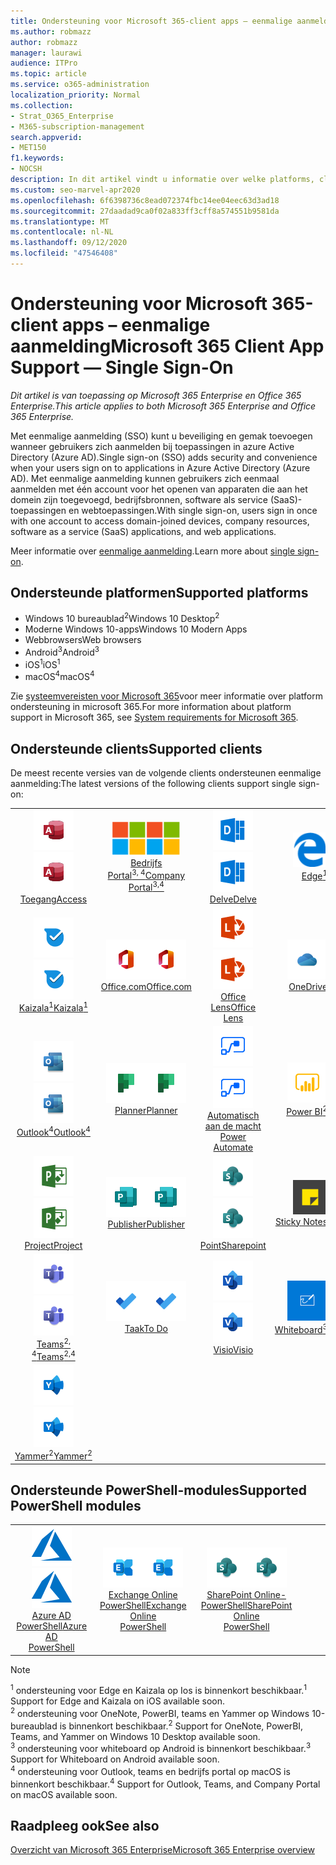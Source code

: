 ```yaml
---
title: Ondersteuning voor Microsoft 365-client apps – eenmalige aanmelding
ms.author: robmazz
author: robmazz
manager: laurawi
audience: ITPro
ms.topic: article
ms.service: o365-administration
localization_priority: Normal
ms.collection:
- Strat_O365_Enterprise
- M365-subscription-management
search.appverid:
- MET150
f1.keywords:
- NOCSH
description: In dit artikel vindt u informatie over welke platforms, clients en PowerShell-modules eenmalige aanmelding voor Microsoft 365 ondersteunen.
ms.custom: seo-marvel-apr2020
ms.openlocfilehash: 6f6398736c8ead072374fbc14ee04eec63d3ad18
ms.sourcegitcommit: 27daadad9ca0f02a833ff3cff8a574551b9581da
ms.translationtype: MT
ms.contentlocale: nl-NL
ms.lasthandoff: 09/12/2020
ms.locfileid: "47546408"
---
```

# <a name="microsoft-365-client-app-support--single-sign-on"></a><span data-ttu-id="4ad8e-103">Ondersteuning voor Microsoft 365-client apps – eenmalige aanmelding</span><span class="sxs-lookup"><span data-stu-id="4ad8e-103">Microsoft 365 Client App Support — Single Sign-On</span></span>

<span data-ttu-id="4ad8e-104">*Dit artikel is van toepassing op Microsoft 365 Enterprise en Office 365 Enterprise.*</span><span class="sxs-lookup"><span data-stu-id="4ad8e-104">*This article applies to both Microsoft 365 Enterprise and Office 365 Enterprise.*</span></span>

<span data-ttu-id="4ad8e-105">Met eenmalige aanmelding (SSO) kunt u beveiliging en gemak toevoegen wanneer gebruikers zich aanmelden bij toepassingen in azure Active Directory (Azure AD).</span><span class="sxs-lookup"><span data-stu-id="4ad8e-105">Single sign-on (SSO) adds security and convenience when your users sign on to applications in Azure Active Directory (Azure AD).</span></span> <span data-ttu-id="4ad8e-106">Met eenmalige aanmelding kunnen gebruikers zich eenmaal aanmelden met één account voor het openen van apparaten die aan het domein zijn toegevoegd, bedrijfsbronnen, software als service (SaaS)-toepassingen en webtoepassingen.</span><span class="sxs-lookup"><span data-stu-id="4ad8e-106">With single sign-on, users sign in once with one account to access domain-joined devices, company resources, software as a service (SaaS) applications, and web applications.</span></span>

<span data-ttu-id="4ad8e-107">Meer informatie over [eenmalige aanmelding](https://docs.microsoft.com/azure/active-directory/manage-apps/what-is-single-sign-on).</span><span class="sxs-lookup"><span data-stu-id="4ad8e-107">Learn more about [single sign-on](https://docs.microsoft.com/azure/active-directory/manage-apps/what-is-single-sign-on).</span></span>

## <a name="supported-platforms"></a><span data-ttu-id="4ad8e-108">Ondersteunde platformen</span><span class="sxs-lookup"><span data-stu-id="4ad8e-108">Supported platforms</span></span>

 - <span data-ttu-id="4ad8e-109">Windows 10 bureaublad<sup>2</sup></span><span class="sxs-lookup"><span data-stu-id="4ad8e-109">Windows 10 Desktop<sup>2</sup></span></span>
 - <span data-ttu-id="4ad8e-110">Moderne Windows 10-apps</span><span class="sxs-lookup"><span data-stu-id="4ad8e-110">Windows 10 Modern Apps</span></span>
 - <span data-ttu-id="4ad8e-111">Webbrowsers</span><span class="sxs-lookup"><span data-stu-id="4ad8e-111">Web browsers</span></span>
 - <span data-ttu-id="4ad8e-112">Android<sup>3</sup></span><span class="sxs-lookup"><span data-stu-id="4ad8e-112">Android<sup>3</sup></span></span>
 - <span data-ttu-id="4ad8e-113">iOS<sup>1</sup></span><span class="sxs-lookup"><span data-stu-id="4ad8e-113">iOS<sup>1</sup></span></span>
 - <span data-ttu-id="4ad8e-114">macOS<sup>4</sup></span><span class="sxs-lookup"><span data-stu-id="4ad8e-114">macOS<sup>4</sup></span></span>

<span data-ttu-id="4ad8e-115">Zie [systeemvereisten voor Microsoft 365](https://products.office.com/office-system-requirements)voor meer informatie over platform ondersteuning in microsoft 365.</span><span class="sxs-lookup"><span data-stu-id="4ad8e-115">For more information about platform support in Microsoft 365, see [System requirements for Microsoft 365](https://products.office.com/office-system-requirements).</span></span>

## <a name="supported-clients"></a><span data-ttu-id="4ad8e-116">Ondersteunde clients</span><span class="sxs-lookup"><span data-stu-id="4ad8e-116">Supported clients</span></span>

<span data-ttu-id="4ad8e-117">De meest recente versies van de volgende clients ondersteunen eenmalige aanmelding:</span><span class="sxs-lookup"><span data-stu-id="4ad8e-117">The latest versions of the following clients support single sign-on:</span></span>

| | | | | | |
|:---:|:---:|:---:|:---:|:---:|:---:|
| <span data-ttu-id="4ad8e-118">![Pictogram toegang](../media/o365-access-64x64.png)</span><span class="sxs-lookup"><span data-stu-id="4ad8e-118">![Access icon](../media/o365-access-64x64.png)</span></span> <br> [<span data-ttu-id="4ad8e-119">Toegang</span><span class="sxs-lookup"><span data-stu-id="4ad8e-119">Access</span></span>](https://products.office.com/access) | <span data-ttu-id="4ad8e-120">![Pictogram voor bedrijfsportal](../media/o365-microsoft-64x64.png)</span><span class="sxs-lookup"><span data-stu-id="4ad8e-120">![Company portal icon](../media/o365-microsoft-64x64.png)</span></span> <br> [<span data-ttu-id="4ad8e-121">Bedrijfs <br> Portal<sup>3, 4</sup></span><span class="sxs-lookup"><span data-stu-id="4ad8e-121">Company <br> Portal<sup>3,4</sup> </span></span>](https://docs.microsoft.com/intune-user-help/sign-in-to-the-company-portal) | <span data-ttu-id="4ad8e-122">![Pictogram Delve](../media/o365-delve-64x64.png)</span><span class="sxs-lookup"><span data-stu-id="4ad8e-122">![Delve icon](../media/o365-delve-64x64.png)</span></span> <br> [<span data-ttu-id="4ad8e-123">Delve</span><span class="sxs-lookup"><span data-stu-id="4ad8e-123">Delve</span></span>](https://products.office.com/business/intelligent-search) | <span data-ttu-id="4ad8e-124">![Pictogram Edge](../media/o365-edge-64x64.png)</span><span class="sxs-lookup"><span data-stu-id="4ad8e-124">![Edge icon](../media/o365-edge-64x64.png)</span></span> <br> [<span data-ttu-id="4ad8e-125">Edge<sup>1</sup></span><span class="sxs-lookup"><span data-stu-id="4ad8e-125">Edge<sup>1</sup></span></span>](https://www.microsoft.com/windows/microsoft-edge) | <span data-ttu-id="4ad8e-126">![Excel-pictogram](../media/o365-excel-64x64.png)</span><span class="sxs-lookup"><span data-stu-id="4ad8e-126">![Excel icon](../media/o365-excel-64x64.png)</span></span> <br> [<span data-ttu-id="4ad8e-127">Excel</span><span class="sxs-lookup"><span data-stu-id="4ad8e-127">Excel</span></span>](https://products.office.com/excel) 
| <span data-ttu-id="4ad8e-128">![Kaizala-pictogram](../media/o365-kaizala-64x64.png)</span><span class="sxs-lookup"><span data-stu-id="4ad8e-128">![Kaizala icon](../media/o365-kaizala-64x64.png)</span></span> <br> [<span data-ttu-id="4ad8e-129">Kaizala<sup>1</sup></span><span class="sxs-lookup"><span data-stu-id="4ad8e-129">Kaizala<sup>1</sup></span></span>](https://products.office.com/en/business/microsoft-kaizala) | <span data-ttu-id="4ad8e-130">![Office.com-pictogram](../media/o365-office-64x64.png)</span><span class="sxs-lookup"><span data-stu-id="4ad8e-130">![Office.com icon](../media/o365-office-64x64.png)</span></span> <br> [<span data-ttu-id="4ad8e-131">Office.com</span><span class="sxs-lookup"><span data-stu-id="4ad8e-131">Office.com</span></span>](https://www.office.com/) | <span data-ttu-id="4ad8e-132">![Lens pictogram](../media/o365-lens-64x64.png)</span><span class="sxs-lookup"><span data-stu-id="4ad8e-132">![Lens icon](../media/o365-lens-64x64.png)</span></span> <br> [<span data-ttu-id="4ad8e-133">Office Lens</span><span class="sxs-lookup"><span data-stu-id="4ad8e-133">Office Lens</span></span>](https://www.microsoft.com/p/office-lens/9wzdncrfj3t8?activetab=pivot%3Aoverviewtab) | <span data-ttu-id="4ad8e-134">![OneDrive voor bedrijven-pictogram](../media/o365-OneDrive-64x64.png)</span><span class="sxs-lookup"><span data-stu-id="4ad8e-134">![OneDrive for Business icon](../media/o365-OneDrive-64x64.png)</span></span> <br> [<span data-ttu-id="4ad8e-135">OneDrive</span><span class="sxs-lookup"><span data-stu-id="4ad8e-135">OneDrive</span></span>](https://products.office.com/onedrive-for-business/online-cloud-storage) | <span data-ttu-id="4ad8e-136">![OneNote-pictogram](../media/o365-OneNote-64x64.png)</span><span class="sxs-lookup"><span data-stu-id="4ad8e-136">![OneNote icon](../media/o365-OneNote-64x64.png)</span></span> <br> [<span data-ttu-id="4ad8e-137">OneNote<sup>2</sup></span><span class="sxs-lookup"><span data-stu-id="4ad8e-137">OneNote<sup>2</sup></span></span>](https://products.office.com/onenote) 
| <span data-ttu-id="4ad8e-138">![Outlook-pictogram](../media/o365-outlook-64x64.png)</span><span class="sxs-lookup"><span data-stu-id="4ad8e-138">![Outlook icon](../media/o365-outlook-64x64.png)</span></span> <br> [<span data-ttu-id="4ad8e-139">Outlook<sup>4</sup></span><span class="sxs-lookup"><span data-stu-id="4ad8e-139">Outlook<sup>4</sup></span></span>](https://products.office.com/outlook) | <span data-ttu-id="4ad8e-140">![Pictogram planner](../media/o365-planner-64x64.png)</span><span class="sxs-lookup"><span data-stu-id="4ad8e-140">![Planner icon](../media/o365-planner-64x64.png)</span></span> <br> [<span data-ttu-id="4ad8e-141">Planner</span><span class="sxs-lookup"><span data-stu-id="4ad8e-141">Planner</span></span>](https://products.office.com/business/task-management-software) | <span data-ttu-id="4ad8e-142">![Pictogram Power automatisch automatiseren](../media/o365-flow-64x64.png)</span><span class="sxs-lookup"><span data-stu-id="4ad8e-142">![Power Automate icon](../media/o365-flow-64x64.png)</span></span> <br> [<span data-ttu-id="4ad8e-143">Automatisch aan de macht <br></span><span class="sxs-lookup"><span data-stu-id="4ad8e-143">Power <br> Automate</span></span>](https://flow.microsoft.com) | <span data-ttu-id="4ad8e-144">![PowerBI-pictogram](../media/o365-powerbi-64x64.png)</span><span class="sxs-lookup"><span data-stu-id="4ad8e-144">![PowerBI icon](../media/o365-powerbi-64x64.png)</span></span> <br> [<span data-ttu-id="4ad8e-145">Power BI<sup>2</sup></span><span class="sxs-lookup"><span data-stu-id="4ad8e-145">Power BI<sup>2</sup></span></span>](https://powerbi.microsoft.com)| <span data-ttu-id="4ad8e-146">![PowerPoint-pictogram](../media/o365-powerpoint-64x64.png)</span><span class="sxs-lookup"><span data-stu-id="4ad8e-146">![PowerPoint icon](../media/o365-powerpoint-64x64.png)</span></span> <br> [<span data-ttu-id="4ad8e-147">PowerPoint</span><span class="sxs-lookup"><span data-stu-id="4ad8e-147">PowerPoint</span></span>](https://products.office.com/powerpoint) 
| <span data-ttu-id="4ad8e-148">![Project-pictogram](../media/o365-project-64x64.png)</span><span class="sxs-lookup"><span data-stu-id="4ad8e-148">![Project icon](../media/o365-project-64x64.png)</span></span> <br> [<span data-ttu-id="4ad8e-149">Project</span><span class="sxs-lookup"><span data-stu-id="4ad8e-149">Project</span></span>](https://products.office.com/project) | <span data-ttu-id="4ad8e-150">![Publisher-pictogram](../media/o365-publisher-64x64.png)</span><span class="sxs-lookup"><span data-stu-id="4ad8e-150">![Publisher icon](../media/o365-publisher-64x64.png)</span></span> <br> [<span data-ttu-id="4ad8e-151">Publisher</span><span class="sxs-lookup"><span data-stu-id="4ad8e-151">Publisher</span></span>](https://products.office.com/publisher) | <span data-ttu-id="4ad8e-152">![SharePoint-pictogram](../media/o365-sharepoint-64x64.png)</span><span class="sxs-lookup"><span data-stu-id="4ad8e-152">![SharePoint icon](../media/o365-sharepoint-64x64.png)</span></span> <br> [<span data-ttu-id="4ad8e-153">Point</span><span class="sxs-lookup"><span data-stu-id="4ad8e-153">Sharepoint</span></span>](https://products.office.com/sharepoint) | <span data-ttu-id="4ad8e-154">![Pictogram Sticky Notes](../media/o365-stickynotes-64x64.png)</span><span class="sxs-lookup"><span data-stu-id="4ad8e-154">![Sticky Notes icon](../media/o365-stickynotes-64x64.png)</span></span> <br> [<span data-ttu-id="4ad8e-155">Sticky Notes</span><span class="sxs-lookup"><span data-stu-id="4ad8e-155">Sticky Notes</span></span>](https://www.microsoft.com/p/microsoft-sticky-notes/9nblggh4qghw)  | <span data-ttu-id="4ad8e-156">![Sway-pictogram](../media/o365-sway-64x64.png)</span><span class="sxs-lookup"><span data-stu-id="4ad8e-156">![Sway icon](../media/o365-sway-64x64.png)</span></span> <br> [<span data-ttu-id="4ad8e-157">Sway</span><span class="sxs-lookup"><span data-stu-id="4ad8e-157">Sway</span></span>](https://sway.com) 
| <span data-ttu-id="4ad8e-158">![Pictogram teams](../media/o365-teams-64x64.png)</span><span class="sxs-lookup"><span data-stu-id="4ad8e-158">![Teams icon](../media/o365-teams-64x64.png)</span></span> <br> [<span data-ttu-id="4ad8e-159">Teams<sup>2, 4</sup></span><span class="sxs-lookup"><span data-stu-id="4ad8e-159">Teams<sup>2,4</sup></span></span>](https://products.office.com/microsoft-teams/group-chat-software) | <span data-ttu-id="4ad8e-160">![Pictogram taak](../media/o365-todo-64x64.png)</span><span class="sxs-lookup"><span data-stu-id="4ad8e-160">![To Do icon](../media/o365-todo-64x64.png)</span></span> <br> [<span data-ttu-id="4ad8e-161">Taak</span><span class="sxs-lookup"><span data-stu-id="4ad8e-161">To Do</span></span>](https://todo.microsoft.com) | <span data-ttu-id="4ad8e-162">![Visio-pictogram](../media/o365-visio-64x64.png)</span><span class="sxs-lookup"><span data-stu-id="4ad8e-162">![Visio icon](../media/o365-visio-64x64.png)</span></span> <br> [<span data-ttu-id="4ad8e-163">Visio</span><span class="sxs-lookup"><span data-stu-id="4ad8e-163">Visio</span></span>](https://products.office.com/visio/flowchart-software) | <span data-ttu-id="4ad8e-164">![Whiteboard pictogram](../media/o365-whiteboard-64x64.png)</span><span class="sxs-lookup"><span data-stu-id="4ad8e-164">![Whiteboard icon](../media/o365-whiteboard-64x64.png)</span></span> <br> [<span data-ttu-id="4ad8e-165">Whiteboard<sup>3</sup></span><span class="sxs-lookup"><span data-stu-id="4ad8e-165">Whiteboard<sup>3</sup></span></span>](https://whiteboard.microsoft.com/) | <span data-ttu-id="4ad8e-166">![Word-pictogram](../media/o365-word-64x64.png)</span><span class="sxs-lookup"><span data-stu-id="4ad8e-166">![Word icon](../media/o365-word-64x64.png)</span></span> <br> [<span data-ttu-id="4ad8e-167">Word</span><span class="sxs-lookup"><span data-stu-id="4ad8e-167">Word</span></span>](https://products.office.com/word) 
| <span data-ttu-id="4ad8e-168">![Pictogram Yammer](../media/o365-yammer-64x64.png)</span><span class="sxs-lookup"><span data-stu-id="4ad8e-168">![Yammer icon](../media/o365-yammer-64x64.png)</span></span> <br> [<span data-ttu-id="4ad8e-169">Yammer<sup>2</sup></span><span class="sxs-lookup"><span data-stu-id="4ad8e-169">Yammer<sup>2</sup></span></span>](https://products.office.com/yammer/yammer-overview) |

## <a name="supported-powershell-modules"></a><span data-ttu-id="4ad8e-170">Ondersteunde PowerShell-modules</span><span class="sxs-lookup"><span data-stu-id="4ad8e-170">Supported PowerShell modules</span></span>

| | | | | | |
|:---:|:---:|:---:|:---:|:---:|:---:|
| <span data-ttu-id="4ad8e-171">![Azure-pictogram](../media/o365-azure-64x64.png)</span><span class="sxs-lookup"><span data-stu-id="4ad8e-171">![Azure icon](../media/o365-azure-64x64.png)</span></span> <br> [<span data-ttu-id="4ad8e-172">Azure AD <br> PowerShell</span><span class="sxs-lookup"><span data-stu-id="4ad8e-172">Azure AD <br> PowerShell</span></span>](https://docs.microsoft.com/powershell/azure/active-directory/overview?view=azureadps-2.0) | <span data-ttu-id="4ad8e-173">![Pictogram Exchange](../media/o365-exchange-64x64.png)</span><span class="sxs-lookup"><span data-stu-id="4ad8e-173">![Exchange icon](../media/o365-exchange-64x64.png)</span></span> <br> [<span data-ttu-id="4ad8e-174">Exchange Online <br> PowerShell</span><span class="sxs-lookup"><span data-stu-id="4ad8e-174">Exchange Online <br> PowerShell</span></span>](https://docs.microsoft.com/powershell/exchange/exchange-online-powershell) | <span data-ttu-id="4ad8e-175">![SharePoint-pictogram](../media/o365-sharepoint-64x64.png)</span><span class="sxs-lookup"><span data-stu-id="4ad8e-175">![SharePoint icon](../media/o365-sharepoint-64x64.png)</span></span> <br> [<span data-ttu-id="4ad8e-176">SharePoint Online- <br> PowerShell</span><span class="sxs-lookup"><span data-stu-id="4ad8e-176">SharePoint Online <br> PowerShell</span></span>](https://docs.microsoft.com/powershell/sharepoint/sharepoint-online/connect-sharepoint-online)

> [!NOTE]
> <span data-ttu-id="4ad8e-177"><sup>1</sup> ondersteuning voor Edge en Kaizala op Ios is binnenkort beschikbaar.</span><span class="sxs-lookup"><span data-stu-id="4ad8e-177"><sup>1</sup> Support for Edge and Kaizala on iOS available soon.</span></span> <br>
> <span data-ttu-id="4ad8e-178"><sup>2</sup> ondersteuning voor OneNote, PowerBI, teams en Yammer op Windows 10-bureaublad is binnenkort beschikbaar.</span><span class="sxs-lookup"><span data-stu-id="4ad8e-178"><sup>2</sup> Support for OneNote, PowerBI, Teams, and Yammer on Windows 10 Desktop available soon.</span></span> <br>
> <span data-ttu-id="4ad8e-179"><sup>3</sup> ondersteuning voor whiteboard op Android is binnenkort beschikbaar.</span><span class="sxs-lookup"><span data-stu-id="4ad8e-179"><sup>3</sup> Support for Whiteboard on Android available soon.</span></span> <br>
> <span data-ttu-id="4ad8e-180"><sup>4</sup> ondersteuning voor Outlook, teams en bedrijfs portal op macOS is binnenkort beschikbaar.</span><span class="sxs-lookup"><span data-stu-id="4ad8e-180"><sup>4</sup> Support for Outlook, Teams, and Company Portal on macOS available soon.</span></span> <br>

## <a name="see-also"></a><span data-ttu-id="4ad8e-181">Raadpleeg ook</span><span class="sxs-lookup"><span data-stu-id="4ad8e-181">See also</span></span>

[<span data-ttu-id="4ad8e-182">Overzicht van Microsoft 365 Enterprise</span><span class="sxs-lookup"><span data-stu-id="4ad8e-182">Microsoft 365 Enterprise overview</span></span>](microsoft-365-overview.md)
